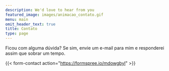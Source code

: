 ```yaml
---
description: We'd love to hear from you
featured_image: images/animacao_contato.gif
menu: main
omit_header_text: true
title: Contato
type: page
---
```


Ficou com alguma dúvida? Se sim, envie um e-mail para mim e responderei assim que sobrar um tempo.

{{< form-contact action="https://formspree.io/mdowgbyl"  >}}
